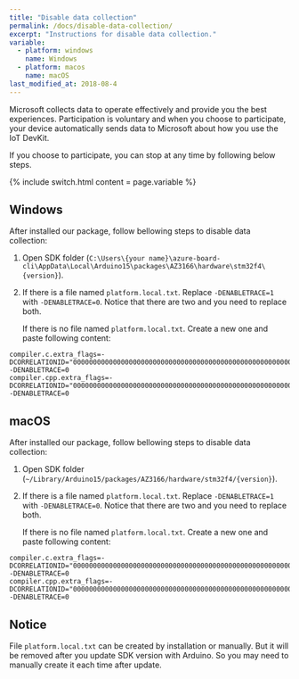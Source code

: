 ```yaml
---
title: "Disable data collection"
permalink: /docs/disable-data-collection/
excerpt: "Instructions for disable data collection."
variable:
  - platform: windows
    name: Windows
  - platform: macos
    name: macOS
last_modified_at: 2018-08-4
---
```




Microsoft collects data to operate effectively and provide you the best experiences. 
Participation is voluntary and when you choose to participate, your device automatically sends data to Microsoft about how you use the IoT DevKit.

If you choose to participate, you can stop at any time by following below steps.

{% include switch.html content = page.variable %}

## Windows

After installed our package, follow bellowing steps to disable data collection:

1. Open SDK folder (`C:\Users\{your name}\azure-board-cli\AppData\Local\Arduino15\packages\AZ3166\hardware\stm32f4\{version}`).

2. If there is a file named `platform.local.txt`.
   Replace `-DENABLETRACE=1` with `-DENABLETRACE=0`. Notice that there are two and you need to replace both.

   If there is no file named `platform.local.txt`. Create a new one and paste following content:
```
compiler.c.extra_flags=-DCORRELATIONID="0000000000000000000000000000000000000000000000000000000000000000"  -DENABLETRACE=0
compiler.cpp.extra_flags=-DCORRELATIONID="0000000000000000000000000000000000000000000000000000000000000000"  -DENABLETRACE=0
```

## macOS

After installed our package, follow bellowing steps to disable data collection:

1. Open SDK folder (`~/Library/Arduino15/packages/AZ3166/hardware/stm32f4/{version}`).

2. If there is a file named `platform.local.txt`.
   Replace `-DENABLETRACE=1` with `-DENABLETRACE=0`. Notice that there are two and you need to replace both.

   If there is no file named `platform.local.txt`. Create a new one and paste following content:
```
compiler.c.extra_flags=-DCORRELATIONID="0000000000000000000000000000000000000000000000000000000000000000"  -DENABLETRACE=0
compiler.cpp.extra_flags=-DCORRELATIONID="0000000000000000000000000000000000000000000000000000000000000000"  -DENABLETRACE=0
```


## Notice
File `platform.local.txt` can be created by installation or manually. But it will be removed after you update SDK version with Arduino. So you may need to manually create it each time after update.
